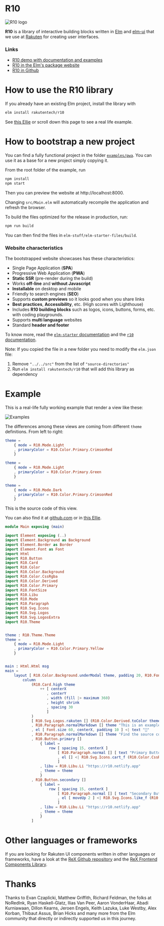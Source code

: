 # R10

![R10 logo](https://r10.netlify.app/images/r10.png)

**R10** is a library of interactive building blocks written in [Elm](https://elm-lang.org/) and [elm-ui](https://package.elm-lang.org/packages/mdgriffith/elm-ui/latest/) that we use at [Rakuten](https://global.rakuten.com/) for creating user interfaces.

### Links

* [R10 demo with documentation and examples](https://r10.netlify.app/)
* [R10 in the Elm's package website](https://package.elm-lang.org/packages/rakutentech/r10/latest/)
* [R10 in Github](https://github.com/rakutentech/r10)



# How to use the R10 library

If you already have an existing Elm project, install the library with

```bash
elm install rakutentech/r10
```

See [this Ellie](https://ellie-app.com/bsZTBJxHFrna1) or scroll down this page to see a real life example.


               
# How to bootstrap a new project

You can find a fully functional project in the folder [`examples/pwa`](https://github.com/rakutentech/r10/tree/master/examples/pwa). You can use it as a base for a new project simply copying it.

From the root folder of the example, run

```bash
npm install
npm start
```

Then you can preview the website at http://localhost:8000.

Changing `src/Main.elm` will automatically recompile the application and refresh the browser.

To build the files optimized for the release in production, run:

```bash
npm run build
```

You can then find the files in `elm-stuff/elm-starter-files/build`.


### Website characteristics

The bootstrapped website showcases has these characteristics:

* Single Page Application (**SPA**)
* Progressive Web Application (**PWA**)
* **Static SSR** (pre-render during the build)
* Works **off-line** and **without Javascript**
* **Installable** on desktop and mobile
* Friendly to search engines (**SEO**)
* Supports **custom previews** so it looks good when you share links
* **Best practices**, **Accessibility**, etc. (High scores with Lighthouse)
* Includes **R10 building blocks** such as logos, icons, buttons, forms, etc. with coding playgrounds.
* Supports **multi language** websites
* Standard **header and footer**

To know more, read the [`elm-starter` documentation](https://github.com/lucamug/elm-starter) and the [`r10` documentation](https://package.elm-lang.org/packages/rakutentech/r10/latest/).
    
Note: If you copied the file in a new folder you need to modify the `elm.json` file:

1. Remove `"../../src"` from the list of `"source-directories"`
2. Run `elm install rakutentech/r10` that will add this library as dependency

# Example

This is a real-life fully working example that render a view like these:

![Examples](https://r10.netlify.app/images/examples.png)

The differences among these views are coming from different `theme` definitions. From left to right:

```elm
theme =
    { mode = R10.Mode.Light
    , primaryColor = R10.Color.Primary.CrimsonRed
    }

theme =
    { mode = R10.Mode.Light
    , primaryColor = R10.Color.Primary.Green
    }

theme =
    { mode = R10.Mode.Dark
    , primaryColor = R10.Color.Primary.CrimsonRed
    }
```

This is the source code of this view.

You can also find it at [github.com](https://github.com/rakutentech/r10/tree/master/examples/simple/src/Main.elm) or in  [this Ellie](https://ellie-app.com/bsZTBJxHFrna1).

```elm
module Main exposing (main)

import Element exposing (..)
import Element.Background as Background
import Element.Border as Border
import Element.Font as Font
import Html
import R10.Button
import R10.Card
import R10.Color
import R10.Color.Background
import R10.Color.CssRgba
import R10.Color.Derived
import R10.Color.Primary
import R10.FontSize
import R10.Libu
import R10.Mode
import R10.Paragraph
import R10.Svg.Icons
import R10.Svg.Logos
import R10.Svg.LogosExtra
import R10.Theme


theme : R10.Theme.Theme
theme =
    { mode = R10.Mode.Light
    , primaryColor = R10.Color.Primary.Yellow
    }


main : Html.Html msg
main =
    layout [ R10.Color.Background.underModal theme, padding 20, R10.FontSize.normal ] <|
        column
            (R10.Card.high theme
                ++ [ centerX
                   , centerY
                   , width (fill |> maximum 360)
                   , height shrink
                   , spacing 30
                   ]
            )
            [ R10.Svg.Logos.rakuten [] (R10.Color.Derived.toColor theme R10.Color.Derived.Logo) 32
            , R10.Paragraph.normalMarkdown [] theme "This is an example of view made with **Elm**, **elm-ui** and [R10](https://r10.netlify.app)."
            , el [ Font.size 60, centerX, padding 10 ] <| text "🎉"
            , R10.Paragraph.normalMarkdown [] theme "Find the source code of this view at [github.com](https://github.com/rakutentech/r10/tree/master/examples/simple/src/Main.elm) or at [ellie-app.com](https://ellie-app.com/new)."
            , R10.Button.primary []
                { label =
                    row [ spacing 15, centerX ]
                        [ R10.Paragraph.normal [] [ text "Primary Buttons" ]
                        , el [] <| R10.Svg.Icons.cart_f (R10.Color.CssRgba.fontButtonPrimary theme) 18
                        ]
                , libu = R10.Libu.Li "https://r10.netlify.app"
                , theme = theme
                }
            , R10.Button.secondary []
                { label =
                    row [ spacing 15, centerX ]
                        [ R10.Paragraph.normal [] [ text "Secondary Buttons" ]
                        , el [ moveUp 2 ] <| R10.Svg.Icons.like_f (R10.Color.CssRgba.fontNormal theme) 18
                        ]
                , libu = R10.Libu.Li "https://r10.netlify.app"
                , theme = theme
                }
            ]
```

# Other languages or frameworks

If you are looking for Rakuten UI components written in other languages or frameworks, have a look at the [ReX Github repository](https://github.com/rakuten-rex) and the [ReX Frontend Components Library](https://zeroheight.com/390c074f3/p/080991-).



# Thanks

Thanks to Evan Czaplicki, Matthew Griffith, Richard Feldman, the folks at NoRedInk, Ryan Haskell-Glatz, Ilias Van Peer, Aaron VonderHaar, Abadi Kurniawaan, Dillon Kearns, Jeroen Engels, Keith Lazuka, Luke Westby, Alex Korban, Thibaut Assus, Brian Hicks and many more from the Elm community that directly or indirectly supported us in this journey.
